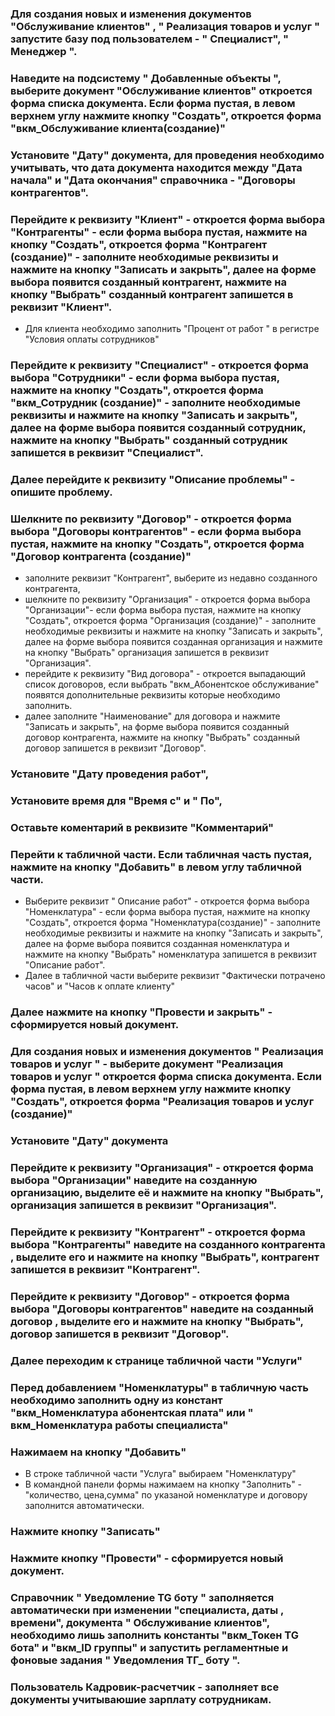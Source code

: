 ### Для создания новых и  изменения  документов "Обслуживание клиентов" , " Реализация товаров и услуг "  запустите базу под пользователем - " Специалист", " Менеджер ".

 ### Наведите на подсистему " Добавленные объекты ", выберите документ "Обслуживание клиентов" откроется  форма списка документа. Если форма пустая, в левом верхнем углу нажмите кнопку "Создать", откроется форма "вкм_Обслуживание клиента(создание)"
###  Установите "Дату" документа, для проведения необходимо учитывать, что дата документа находится между "Дата начала" и "Дата окончания" справочника - "Договоры контрагентов".
###  Перейдите к реквизиту "Клиент"  - откроется форма выбора "Контрагенты" - если форма выбора пустая, нажмите на кнопку "Создать", откроется форма "Контрагент (создание)"  - заполните необходимые реквизиты и нажмите на кнопку "Записать и закрыть", далее на форме выбора появится созданный контрагент, нажмите на кнопку "Выбрать" созданный контрагент запишется в реквизит "Клиент".
   * Для клиента необходимо заполнить "Процент от работ " в регистре "Условия оплаты сотрудников"

### Перейдите к реквизиту "Специалист" - откроется форма выбора "Сотрудники" - если форма выбора пустая, нажмите на кнопку "Создать", откроется форма "вкм_Сотрудник (создание)"  - заполните необходимые реквизиты и нажмите на кнопку "Записать и закрыть", далее на форме выбора появится созданный сотрудник, нажмите на кнопку "Выбрать" созданный сотрудник запишется в реквизит "Специалист". 
### Далее перейдите к реквизиту "Описание проблемы" - опишите проблему.

### Шелкните по реквизиту "Договор" -  откроется форма выбора "Договоры контрагентов" - если форма выбора пустая, нажмите на кнопку "Создать", откроется форма "Договор контрагента (создание)" 
  * заполните реквизит "Контрагент", выберите из недавно созданного контрагента,
  * шелкните по реквизиту  "Организация" -  откроется форма выбора "Организации"- если форма выбора пустая, нажмите на кнопку "Создать", откроется форма "Организация (создание)"  - заполните необходимые реквизиты и нажмите на кнопку "Записать и закрыть", далее на форме выбора появится созданная организация и нажмите на кнопку "Выбрать" организация запишется в реквизит "Организация". 
  * перейдите к реквизиту "Вид договора" - откроется выпадающий список договоров, если выбрать "вкм_Абонентское обслуживание"  появятся дополнительные реквизиты  которые необходимо заполнить. 
  * далее заполните "Наименование" для договора и нажмите "Записать и закрыть", на форме выбора появится созданный договор контрагента, нажмите на кнопку "Выбрать" созданный договор запишется в реквизит "Договор".

### Установите "Дату проведения работ", 
### Установите время для "Время с" и " По",
### Оставьте коментарий в реквизите "Комментарий"

### Перейти к табличной части. Если табличная часть пустая, нажмите на кнопку "Добавить" в левом углу табличной части. 
   * Выберите реквизит " Описание работ" - откроется форма выбора "Номенклатура" - если форма выбора пустая, нажмите на кнопку "Создать", откроется форма "Номенклатура(создание)"  - заполните необходимые реквизиты и нажмите на кнопку "Записать и закрыть", далее на форме выбора появится созданная номенклатура и нажмите на кнопку "Выбрать" номенклатура запишется в реквизит "Описание работ". 
   * Далее в табличной части выберите реквизит "Фактически потрачено часов" и "Часов к оплате клиенту"

### Далее нажмите на кнопку "Провести и закрыть" - сформируется новый документ.

 ### Для создания новых и  изменения  документов " Реализация товаров и услуг " - выберите документ "Реализация товаров и услуг " откроется  форма списка документа. Если  форма пустая, в левом верхнем углу нажмите кнопку "Создать", откроется форма "Реализация товаров и услуг (создание)"
###  Установите "Дату" документа
### Перейдите к реквизиту "Организация" - откроется форма выбора "Организации" наведите на созданную организацию,  выделите её и нажмите на кнопку "Выбрать", организация запишется в реквизит "Организация". 
###  Перейдите к реквизиту "Контрагент" - откроется форма выбора "Контрагенты" наведите на созданного контрагента ,  выделите его  и нажмите на кнопку "Выбрать", контрагент запишется в реквизит "Контрагент". 
### Перейдите к реквизиту "Договор" - откроется форма выбора "Договоры контрагентов" наведите на созданный договор ,  выделите его  и нажмите на кнопку "Выбрать", договор  запишется в реквизит "Договор". 

### Далее переходим к странице табличной части "Услуги"
### Перед добавлением "Номенклатуры" в табличную часть необходимо заполнить одну из констант "вкм_Номенклатура абонентская плата" или " вкм_Номенклатура  работы специалиста"
### Нажимаем на кнопку "Добавить"
 * В строке табличной части "Услуга" выбираем "Номенклатуру"
 * В командной панели формы нажимаем на кнопку "Заполнить" - "количество, цена,сумма" по указаной номенклатуре  и договору заполнится автоматически.

### Нажмите кнопку "Записать"
### Нажмите кнопку "Провести" - сформируется новый документ.

### Справочник " Уведомление TG боту " заполняется автоматически при изменении "специалиста, даты , времени",  документа " Обслуживание клиентов", необходимо лишь заполнить константы "вкм_Токен TG бота"  и  "вкм_ID группы" и запустить регламентные и фоновые задания " Уведомления ТГ_ боту ".
### Пользователь Кадровик-расчетчик - заполняет все документы учитываюшие зарплату сотрудникам.